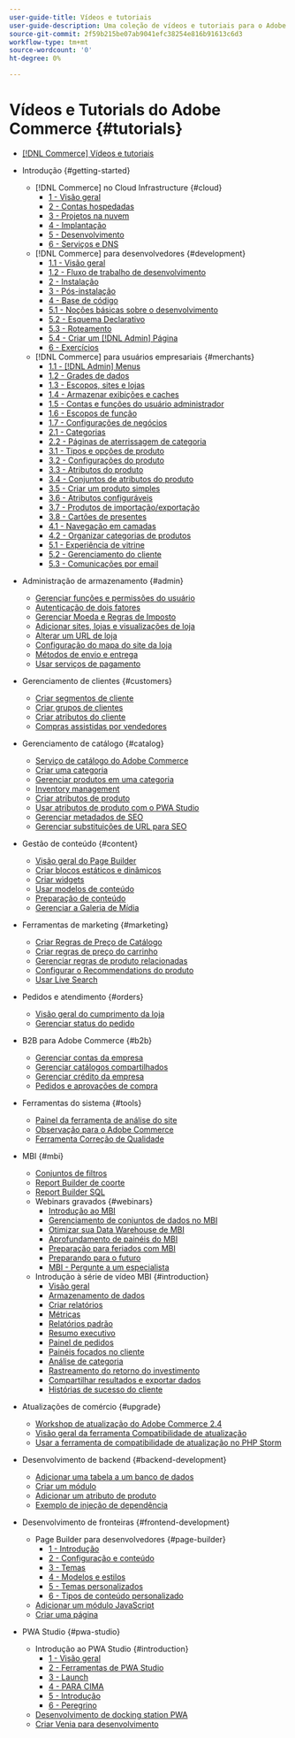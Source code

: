 ```yaml
---
user-guide-title: Vídeos e tutoriais
user-guide-description: Uma coleção de vídeos e tutoriais para o Adobe Commerce e para o Magento Open Source.
source-git-commit: 2f59b215be07ab9041efc38254e816b91613c6d3
workflow-type: tm+mt
source-wordcount: '0'
ht-degree: 0%

---
```



# Vídeos e Tutorials do Adobe Commerce {#tutorials}

+ [[!DNL Commerce] Vídeos e tutoriais](overview.md)

+ Introdução {#getting-started}
   + [!DNL Commerce] no Cloud Infrastructure {#cloud}
      + [1 - Visão geral](./cloud/1-overview.md)
      + [2 - Contas hospedadas](./cloud/2-accounts.md)
      + [3 - Projetos na nuvem](./cloud/3-projects.md)
      + [4 - Implantação](./cloud/4-deployment.md)
      + [5 - Desenvolvimento](./cloud/5-dev-config.md)
      + [6 - Serviços e DNS](./cloud/6-launch.md)
   + [!DNL Commerce] para desenvolvedores {#development}
      + [1.1 - Visão geral](./developer/backend-1-1-overview.md)
      + [1.2 - Fluxo de trabalho de desenvolvimento](./developer/backend-1-2-workflow.md)
      + [2 - Instalação](./developer/backend-2-install.md)
      + [3 - Pós-instalação](./developer/backend-3-post-install.md)
      + [4 - Base de código](./developer/backend-4-code-base.md)
      + [5.1 - Noções básicas sobre o desenvolvimento](./developer/backend-5-1-dev-basics.md)
      + [5.2 - Esquema Declarativo](./developer/backend-5-2-declarative-schema.md)
      + [5.3 - Roteamento](./developer/backend-5-3-routing.md)
      + [5.4 - Criar um [!DNL Admin] Página](./developer/backend-5-4-admin-page.md)
      + [6 - Exercícios](./developer/backend-6-practice.md)
   + [!DNL Commerce] para usuários empresariais {#merchants}
      + [1.1 - [!DNL Admin] Menus](./merchant/introduction/1-1-menus.md)
      + [1.2 - Grades de dados](./merchant/introduction/1-2-data-grids.md)
      + [1.3 - Escopos, sites e lojas](./merchant/introduction/1-3-apps-scopes-sites-stores.md)
      + [1.4 - Armazenar exibições e caches](./merchant/introduction/1-4-store-views-cache.md)
      + [1.5 - Contas e funções do usuário administrador](./merchant/introduction/1-5-users-roles.md)
      + [1.6 - Escopos de função](./merchant/introduction/1-6-role-scopes.md)
      + [1.7 - Configurações de negócios](./merchant/introduction/1-7-business-settings.md)
      + [2.1 - Categorias](./merchant/introduction/2-1-categories.md)
      + [2.2 - Páginas de aterrissagem de categoria](./merchant/introduction/2-2-category-landing-page.md)
      + [3.1 - Tipos e opções de produto](./merchant/introduction/3-1-product-types-options.md)
      + [3.2 - Configurações do produto](./merchant/introduction/3-2-product-settings.md)
      + [3.3 - Atributos do produto](./merchant/introduction/3-3-product-attributes.md)
      + [3.4 - Conjuntos de atributos do produto](./merchant/introduction/3-4-product-attribute-sets.md)
      + [3.5 - Criar um produto simples](./merchant/introduction/3-5-create-simple-product.md)
      + [3.6 - Atributos configuráveis](./merchant/introduction/3-6-configurable-attributes.md)
      + [3.7 - Produtos de importação/exportação](./merchant/introduction/3-7-import-export-products.md)
      + [3.8 - Cartões de presentes](./merchant/introduction/3-8-gift-cards.md)
      + [4.1 - Navegação em camadas](./merchant/introduction/4-1-layered-navigation.md)
      + [4.2 - Organizar categorias de produtos](./merchant/introduction/4-2-arrange-product-categories.md)
      + [5.1 - Experiência de vitrine](./merchant/introduction/5-1-storefront-experience.md)
      + [5.2 - Gerenciamento do cliente](./merchant/introduction/5-2-customer-management.md)
      + [5.3 - Comunicações por email](./merchant/introduction/5-3-store-communications.md)

+ Administração de armazenamento {#admin}
   + [Gerenciar funções e permissões do usuário](./merchant/users-roles-permissions.md)
   + [Autenticação de dois fatores](./merchant/two-factor-authentication.md)
   + [Gerenciar Moeda e Regras de Imposto](./merchant/currency-tax-rules.md)
   + [Adicionar sites, lojas e visualizações de loja](./merchant/add-websites-stores-views.md)
   + [Alterar um URL de loja](./merchant/change-store-url.md)
   + [Configuração do mapa do site da loja](./merchant/site-map-setup.md)
   + [Métodos de envio e entrega](./merchant/shipping-delivery.md)
   + [Usar serviços de pagamento](./merchant/payment-services.md)

+ Gerenciamento de clientes {#customers}
   + [Criar segmentos de cliente](./merchant/customer-segments.md)
   + [Criar grupos de clientes](./merchant/customer-groups.md)
   + [Criar atributos do cliente](./merchant/customer-attributes.md)
   + [Compras assistidas por vendedores](./merchant/seller-assisted-shopping.md)

+ Gerenciamento de catálogo {#catalog}
   + [Serviço de catálogo do Adobe Commerce](./merchant/catalog-service.md)
   + [Criar uma categoria](./merchant/category-create.md)
   + [Gerenciar produtos em uma categoria](./merchant/category-products.md)
   + [Inventory management](./merchant/inventory-management.md)
   + [Criar atributos de produto](./merchant/product-attributes-create.md)
   + [Usar atributos de produto com o PWA Studio](./merchant/product-attributes-pwa.md)
   + [Gerenciar metadados de SEO](./merchant/seo-metadata.md)
   + [Gerenciar substituições de URL para SEO](./merchant/seo-url-rewrites.md)

+ Gestão de conteúdo {#content}
   + [Visão geral do Page Builder](./merchant/page-builder-overview.md)
   + [Criar blocos estáticos e dinâmicos](./merchant/static-dynamic-blocks.md)
   + [Criar widgets](./merchant/widgets.md)
   + [Usar modelos de conteúdo](./merchant/content-templates.md)
   + [Preparação de conteúdo](./merchant/content-staging.md)
   + [Gerenciar a Galeria de Mídia](./merchant/media-gallery.md)

+ Ferramentas de marketing {#marketing}
   + [Criar Regras de Preço de Catálogo](./merchant/catalog-price-rules.md)
   + [Criar regras de preço do carrinho](./merchant/cart-price-rules.md)
   + [Gerenciar regras de produto relacionadas](./merchant/related-product-rules.md)
   + [Configurar o Recommendations do produto](./merchant/product-recommendations.md)
   + [Usar Live Search](./merchant/live-search.md)

+ Pedidos e atendimento {#orders}
   + [Visão geral do cumprimento da loja](./merchant/store-fulfillment.md)
   + [Gerenciar status do pedido](./merchant/order-status.md)

+ B2B para Adobe Commerce {#b2b}
   + [Gerenciar contas da empresa](./merchant/b2b/company-accounts.md)
   + [Gerenciar catálogos compartilhados](./merchant/b2b/shared-catalogs.md)
   + [Gerenciar crédito da empresa](./merchant/b2b/company-credit.md)
   + [Pedidos e aprovações de compra](./merchant/b2b/purchase-orders.md)

+ Ferramentas do sistema {#tools}
   + [Painel da ferramenta de análise do site](./tools/site-wide-analysis-tool.md)
   + [Observação para o Adobe Commerce](./tools/observation-tool.md)
   + [Ferramenta Correção de Qualidade](./tools/quality-patch-tool.md)

+ MBI {#mbi}
   + [Conjuntos de filtros](./merchant/business-intelligence/filter-sets.md)
   + [Report Builder de coorte](./merchant/business-intelligence/cohort-report-builder.md)
   + [Report Builder SQL](./merchant/business-intelligence/sql-report-builder.md)
   + Webinars gravados {#webinars}
      + [Introdução ao MBI](./merchant/business-intelligence/webinars/getting-started.md)
      + [Gerenciamento de conjuntos de dados no MBI](./merchant/business-intelligence/webinars/manage-data-sets.md)
      + [Otimizar sua Data Warehouse de MBI](./merchant/business-intelligence/webinars/optimize-data-warehouse.md)
      + [Aprofundamento de painéis do MBI](./merchant/business-intelligence/webinars/dashboards-deep-dive.md)
      + [Preparação para feriados com MBI](./merchant/business-intelligence/webinars/holiday-readiness.md)
      + [Preparando para o futuro](./merchant/business-intelligence/prepare-for-future.md)
      + [MBI - Pergunte a um especialista](./merchant/business-intelligence/webinars/ask-expert.md)
   + Introdução à série de vídeo MBI {#introduction}
      + [Visão geral](./merchant/business-intelligence/1-overview.md)
      + [Armazenamento de dados](./merchant/business-intelligence/2-data-warehousing.md)
      + [Criar relatórios](./merchant/business-intelligence/3-build-reports.md)
      + [Métricas](./merchant/business-intelligence/4-metrics.md)
      + [Relatórios padrão](./merchant/business-intelligence/5-standard-reports.md)
      + [Resumo executivo](./merchant/business-intelligence/6-executive-summary-dashboard.md)
      + [Painel de pedidos](./merchant/business-intelligence/7-orders-dashboard.md)
      + [Painéis focados no cliente](./merchant/business-intelligence/8-customer-focused-dashboards.md)
      + [Análise de categoria](./merchant/business-intelligence/9-category-analysis.md)
      + [Rastreamento do retorno do investimento](./merchant/business-intelligence/10-roi-tracking.md)
      + [Compartilhar resultados e exportar dados](./merchant/business-intelligence/11-share-results-export-data.md)
      + [Histórias de sucesso do cliente](./merchant/business-intelligence/12-customer-success.md)

+ Atualizações de comércio {#upgrade}
   + [Workshop de atualização do Adobe Commerce 2.4](./upgrade/2.4-upgrade-workshop.md)
   + [Visão geral da ferramenta Compatibilidade de atualização](./upgrade/upgrade-compatibility-tool-overview.md)
   + [Usar a ferramenta de compatibilidade de atualização no PHP Storm](./upgrade/uct-phpstorm.md)

+ Desenvolvimento de backend {#backend-development}
   + [Adicionar uma tabela a um banco de dados](./developer/add-new-db-table.md)
   + [Criar um módulo](./developer/create-module.md)
   + [Adicionar um atributo de produto](./developer/add-product-attribute.md)
   + [Exemplo de injeção de dependência](./developer/dependency-injection.md)

+ Desenvolvimento de fronteiras {#frontend-development}
   + Page Builder para desenvolvedores {#page-builder}
      + [1 - Introdução](./developer/page-builder/1-intro-case-studies.md)
      + [2 - Configuração e conteúdo](./developer/page-builder/2-config-create-content.md)
      + [3 - Temas](./developer/page-builder/3-themes.md)
      + [4 - Modelos e estilos](./developer/page-builder/4-admin-templates-apply-styles.md)
      + [5 - Temas personalizados](./developer/page-builder/5-customize-theme.md)
      + [6 - Tipos de conteúdo personalizado](./developer/page-builder/6-custom-content-types.md)
   + [Adicionar um módulo JavaScript](./developer/add-javascript-module.md)
   + [Criar uma página](./developer/create-new-page.md)

+ PWA Studio {#pwa-studio}
   + Introdução ao PWA Studio {#introduction}
      + [1 - Visão geral](./pwa/introduction/1-overview.md)
      + [2 - Ferramentas de PWA Studio](./pwa/introduction/2-pwa-studio-tools.md)
      + [3 - Launch](./pwa/introduction/3-launch.md)
      + [4 - PARA CIMA](./pwa/introduction/4-upward.md)
      + [5 - Introdução](./pwa/introduction/5-getting-started.md)
      + [6 - Peregrino](./pwa/introduction/6-peregrine.md)
   + [Desenvolvimento de docking station PWA](./pwa/pwa-docker-development.md)
   + [Criar Venia para desenvolvimento](./pwa/set-up-venia-for-dev.md)

